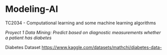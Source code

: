 # Modeling-AI
TC2034 - Computational learning and some machine learning algorithms

*Proyect 1 Data Mining: Predict based on diagnostic measurements whether a patient has diabetes*

Diabetes Dataset
https://www.kaggle.com/datasets/mathchi/diabetes-data-

